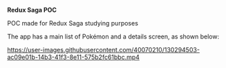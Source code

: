 **Redux Saga POC**

POC made for Redux Saga studying purposes

The app has a main list of Pokémon and a details screen, as shown below:





https://user-images.githubusercontent.com/40070210/130294503-ac09e01b-14b3-41f3-8e11-575b2fc61bbc.mp4



